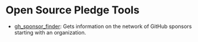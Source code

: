 # Open Source Pledge Tools

* [gh_sponsor_finder](gh_sponsor_finder/): Gets information on the network of
  GitHub sponsors starting with an organization.
